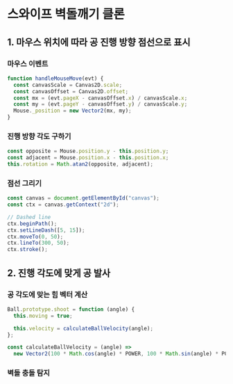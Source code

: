 # 스와이프 벽돌깨기 클론

## 1. 마우스 위치에 따라 공 진행 방향 점선으로 표시

### 마우스 이벤트

```js
function handleMouseMove(evt) {
  const canvasScale = Canvas2D.scale;
  const canvasOffset = Canvas2D.offset;
  const mx = (evt.pageX - canvasOffset.x) / canvasScale.x;
  const my = (evt.pageY - canvasOffset.y) / canvasScale.y;
  Mouse._position = new Vector2(mx, my);
}
```

### 진행 방향 각도 구하기

```js
const opposite = Mouse.position.y - this.position.y;
const adjacent = Mouse.position.x - this.position.x;
this.rotation = Math.atan2(opposite, adjacent);
```

### 점선 그리기

```js
const canvas = document.getElementById("canvas");
const ctx = canvas.getContext("2d");

// Dashed line
ctx.beginPath();
ctx.setLineDash([5, 15]);
ctx.moveTo(0, 50);
ctx.lineTo(300, 50);
ctx.stroke();
```

## 2. 진행 각도에 맞게 공 발사

### 공 각도에 맞는 힘 벡터 계산

```js
Ball.prototype.shoot = function (angle) {
  this.moving = true;

  this.velocity = calculateBallVelocity(angle);
};

const calculateBallVelocity = (angle) =>
  new Vector2(100 * Math.cos(angle) * POWER, 100 * Math.sin(angle) * POWER);
```

### 벽돌 충돌 탐지
